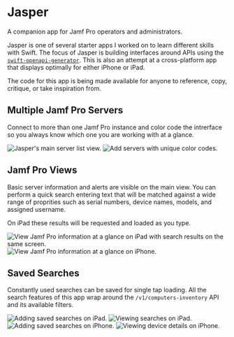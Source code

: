 # Jasper

A companion app for Jamf Pro operators and administrators.

Jasper is one of several starter apps I worked on to learn different skills with Swift. The focus of Jasper is building interfaces around APIs using the [`swift-openapi-generator`](https://github.com/apple/swift-openapi-generator). This is also an attempt at a cross-platform app that displays optimally for either iPhone or iPad.

The code for this app is being made available for anyone to reference, copy, critique, or take inspiration from.

## Multiple Jamf Pro Servers

Connect to more than one Jamf Pro instance and color code the intrerface so you always know which one you are working with at a glance.

![Jasper's main server list view.](images/server_list.png)
![Add servers with unique color codes.](images/add_server_sheet_iphone.png)

## Jamf Pro Views

Basic server information and alerts are visible on the main view. You can perform a quick search entering text that will be matched against a wide range of proprities such as serial numbers, device names, models, and assigned username.

On iPad these results will be requested and loaded as you type.

![View Jamf Pro information at a glance on iPad with search results on the same screen.](images/ipad_quick_search.png)
![View Jamf Pro information at a glance on iPhone.](images/server_view_iphone.png)

## Saved Searches

Constantly used searches can be saved for single tap loading. All the search features of this app wrap around the `/v1/computers-inventory` API and its available filters.

![Adding saved searches on iPad.](images/add_search_sheet_ipad.png)
![Viewing searches on iPad.](images/ipad_search_results.png)
![Adding saved searches on iPhone.](images/add_search_sheet_iphone.png)
![Viewing device details on iPhone.](images/device_view_iphone.png)


